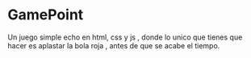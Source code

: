# GamePoint
Un juego simple echo en html, css y js , donde lo unico que tienes que hacer es aplastar la bola roja , antes de que se acabe el tiempo.
